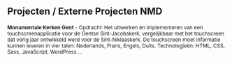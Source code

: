 Projecten **/ Externe Projecten NMD**
-------------------------------------

<small>**Monumentale Kerken Gent** - Opdracht: Het uitwerken en implementeren van een touchscreenapplicatie voor de Gentse Sint-Jacobskerk, vergelijkbaar met het touchscreen dat vorig jaar ontwikkeld werd voor de Sint-Niklaaskerk. De touchscreen moet informatie kunnen leveren in vier talen: Nederlands, Frans, Engels, Duits. Technologieën: HTML, CSS, Sass, JavaScript, WordPress ... </small>